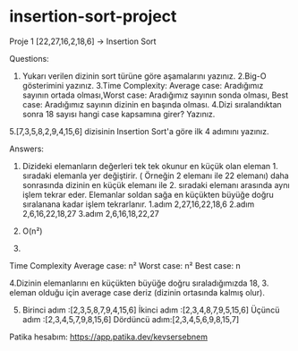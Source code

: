# insertion-sort-project

Proje 1
[22,27,16,2,18,6] -> Insertion Sort

Questions:

1. Yukarı verilen dizinin sort türüne göre aşamalarını yazınız.
2.Big-O gösterimini yazınız.
3.Time Complexity: Average case: Aradığımız sayının ortada olması,Worst case: Aradığımız sayının sonda olması, Best case: Aradığımız sayının dizinin en başında olması.
4.Dizi sıralandıktan sonra 18 sayısı hangi case kapsamına girer? Yazınız.


5.[7,3,5,8,2,9,4,15,6] dizisinin Insertion Sort'a göre ilk 4 adımını yazınız.

Answers:
1. Dizideki elemanların değerleri tek tek okunur en küçük olan eleman 1. sıradaki elemanla yer değiştirir. ( Örneğin 2 elemanı ile 22 elemanı) daha sonrasında dizinin en küçük elemanı ile 2. sıradaki elemanı arasında aynı işlem tekrar eder. Elemanlar soldan sağa en küçükten büyüğe doğru sıralanana kadar işlem tekrarlanır.
1.adım 2,27,16,22,18,6
2.adım 2,6,16,22,18,27
3.adım 2,6,16,18,22,27

2. O(n²)

3.
Time Complexity
 Average case: n²         Worst case: n²          Best case: n

4.Dizinin elemanlarını en küçükten büyüğe doğru sıraladığımızda 18, 3. eleman olduğu için average case deriz (dizinin ortasında kalmış olur).

5.    Birinci adım :[2,3,5,8,7,9,4,15,6]
      İkinci adım  :[2,3,4,8,7,9,5,15,6]
      Üçüncü adım  :[2,3,4,5,7,9,8,15,6]
      Dördüncü adım:[2,3,4,5,6,9,8,15,7]

Patika hesabım: https://app.patika.dev/kevsersebnem








